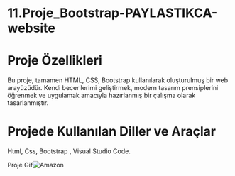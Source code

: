 # 11.Proje_Bootstrap-PAYLASTIKCA-website
# Proje Özellikleri
Bu proje, tamamen HTML, CSS, Bootstrap  kullanılarak oluşturulmuş bir web arayüzüdür. Kendi becerilerimi geliştirmek, modern tasarım prensiplerini öğrenmek ve uygulamak amacıyla hazırlanmış bir çalışma olarak tasarlanmıştır.

# Projede Kullanılan Diller ve Araçlar
Html, Css, Bootstrap , Visual Studio Code.

Proje Gif![Amazon](https://github.com/user-attachments/assets/334fb80b-4dbb-4b79-8340-527c33858c6c)


